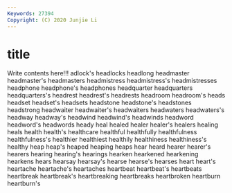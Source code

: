 ```yaml
---
Keywords: 27394
Copyright: (C) 2020 Junjie Li
---
```


# title

Write contents here!!!
adlock's 
headlocks 
headlong 
headmaster 
headmaster's 
headmasters 
headmistress 
headmistress's 
headmistresses
headphone 
headphone's 
headphones 
headquarter 
headquarters 
headquarters's 
headrest 
headrest's 
headrests 
headroom
headroom's 
heads 
headset 
headset's 
headsets 
headstone 
headstone's 
headstones 
headstrong 
headwaiter
headwaiter's 
headwaiters 
headwaters 
headwaters's 
headway 
headway's 
headwind 
headwind's 
headwinds 
headword
headword's 
headwords 
heady 
heal 
healed 
healer 
healer's 
healers 
healing 
heals
health 
health's 
healthcare 
healthful 
healthfully 
healthfulness 
healthfulness's 
healthier 
healthiest 
healthily
healthiness 
healthiness's 
healthy 
heap 
heap's 
heaped 
heaping 
heaps 
hear 
heard
hearer 
hearer's 
hearers 
hearing 
hearing's 
hearings 
hearken 
hearkened 
hearkening 
hearkens
hears 
hearsay 
hearsay's 
hearse 
hearse's 
hearses 
heart 
heart's 
heartache 
heartache's
heartaches 
heartbeat 
heartbeat's 
heartbeats 
heartbreak 
heartbreak's 
heartbreaking 
heartbreaks 
heartbroken 
heartburn
heartburn's 
